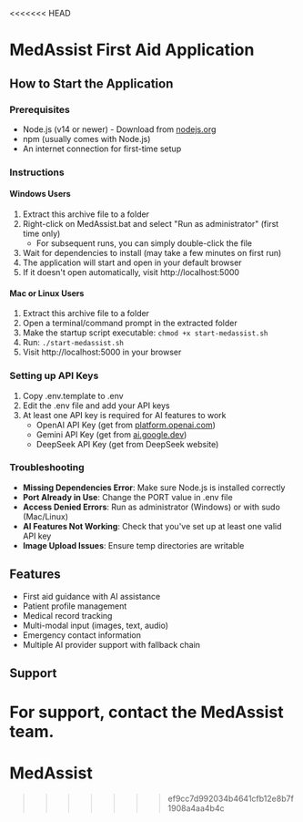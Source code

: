 <<<<<<< HEAD
# MedAssist First Aid Application

## How to Start the Application

### Prerequisites
- Node.js (v14 or newer) - Download from [nodejs.org](https://nodejs.org/)
- npm (usually comes with Node.js)
- An internet connection for first-time setup

### Instructions

#### Windows Users
1. Extract this archive file to a folder
2. Right-click on MedAssist.bat and select "Run as administrator" (first time only)
   - For subsequent runs, you can simply double-click the file
3. Wait for dependencies to install (may take a few minutes on first run)
4. The application will start and open in your default browser
5. If it doesn't open automatically, visit http://localhost:5000

#### Mac or Linux Users
1. Extract this archive file to a folder
2. Open a terminal/command prompt in the extracted folder
3. Make the startup script executable: `chmod +x start-medassist.sh`
4. Run: `./start-medassist.sh`
5. Visit http://localhost:5000 in your browser

### Setting up API Keys
1. Copy .env.template to .env
2. Edit the .env file and add your API keys
3. At least one API key is required for AI features to work
   - OpenAI API Key (get from [platform.openai.com](https://platform.openai.com/))
   - Gemini API Key (get from [ai.google.dev](https://ai.google.dev/))
   - DeepSeek API Key (get from DeepSeek website)

### Troubleshooting
- **Missing Dependencies Error**: Make sure Node.js is installed correctly
- **Port Already in Use**: Change the PORT value in .env file
- **Access Denied Errors**: Run as administrator (Windows) or with sudo (Mac/Linux)
- **AI Features Not Working**: Check that you've set up at least one valid API key
- **Image Upload Issues**: Ensure temp directories are writable

## Features
- First aid guidance with AI assistance
- Patient profile management
- Medical record tracking
- Multi-modal input (images, text, audio)
- Emergency contact information
- Multiple AI provider support with fallback chain

## Support
For support, contact the MedAssist team.
=======
# MedAssist
>>>>>>> ef9cc7d992034b4641cfb12e8b7f1908a4aa4b4c
